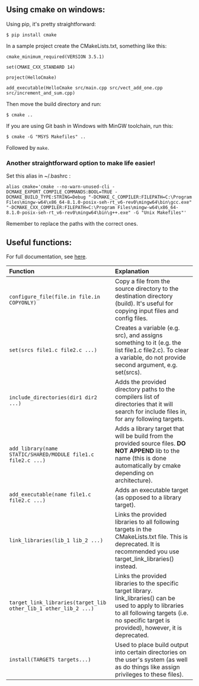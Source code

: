 ## Using cmake on windows:

Using pip, it's pretty straightforward:
```
$ pip install cmake
```

In a sample project create the CMakeLists.txt, something like this:
```
cmake_minimum_required(VERSION 3.5.1)

set(CMAKE_CXX_STANDARD 14)

project(HelloCmake)

add_executable(HelloCmake src/main.cpp src/vect_add_one.cpp src/increment_and_sum.cpp)
```
Then move the build directory and run:
```
$ cmake ..
```
If you are using Git bash in Windows with MinGW toolchain, run this:
```
$ cmake -G "MSYS Makefiles" ..
```
Followed by `make`.

### Another straightforward option to make life easier! 

Set this alias in ~/.bashrc :
```
alias cmake='cmake --no-warn-unused-cli -DCMAKE_EXPORT_COMPILE_COMMANDS:BOOL=TRUE -DCMAKE_BUILD_TYPE:STRING=Debug "-DCMAKE_C_COMPILER:FILEPATH=C:\Program Files\mingw-w64\x86_64-8.1.0-posix-seh-rt_v6-rev0\mingw64\bin\gcc.exe" "-DCMAKE_CXX_COMPILER:FILEPATH=C:\Program Files\mingw-w64\x86_64-8.1.0-posix-seh-rt_v6-rev0\mingw64\bin\g++.exe" -G "Unix Makefiles"'
```
Remember to replace the paths with the correct ones.

## Useful functions:

For full documentation, see [here](https://cmake.org/documentation/).

| Function | Explanation |
| :--- | :--- |
| `configure_file(file.in file.in COPYONLY)` | Copy a file from the source directory to the destination directory (build). It's useful for copying input files and config files. |
| `set(srcs file1.c file2.c ...)` | Creates a variable (e.g. src), and assigns something to it (e.g. the list file1.c file2.c). To clear a variable, do not provide second argument, e.g. set(srcs). |
| `include_directories(dir1 dir2 ...)` | Adds the provided directory paths to the compilers list of directories that it will search for include files in, for any following targets. |
| `add_library(name STATIC/SHARED/MODULE file1.c file2.c ...)` | Adds a library target that will be build from the provided source files. __DO NOT APPEND__ lib to the name (this is done automatically by cmake depending on architecture). |
| `add_executable(name file1.c file2.c ...)` | Adds an executable target (as opposed to a library target). |
| `link_libraries(lib_1 lib_2 ...)` | Links the provided libraries to all following targets in the CMakeLists.txt file. This is deprecated. It is recommended you use target_link_libraries() instead. |
| `target_link_libraries(target_lib other_lib_1 other_lib_2 ...)` | Links the provided libraries to the specific target library. link_libraries() can be used to apply to libraries to all following targets (i.e. no specific target is provided), however, it is deprecated. |
| `install(TARGETS targets...)` | Used to place build output into certain directories on the user's system (as well as do things like assign privileges to these files). |



